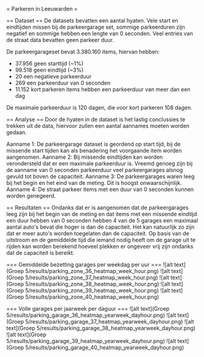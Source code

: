 
= Parkeren in Leeuwarden =

== Dataset ==
De datasets bevatten een aantal hyaten. Vele start en eindtijden missen bij de parkeergarage set, sommige parkeerduren zijn negatief en sommige hebben een lengte van 0 seconden. Veel entries van de straat data bevatten geen parkeer duur.

De parkeergarageset bevat 3.380.160 items, hiervan hebben:
 - 37.956 geen starttijd (~1%)
 - 99.518 geen eindtijd (~3%)
 - 20 een negatieve parkeerduur
 - 269 een parkeerduur van 0 seconden
 - 11.152 kort parkeren items hebben een parkeerduur van meer dan een dag

De maximale parkeerduur is 120 dagen, die voor kort parkeren 108 dagen.

== Analyse ==
Door de hyaten in de dataset is het lastig conclussies te trekken uit de data, hiervoor zullen een aantal aannames moeten worden gedaan.

Aanname 1: De parkeergarage dataset is geordend op start tijd, bij de missende start tijden kan als benadering het voorgaande item worden aangenomen.
Aanname 2: Bij missende eindtijden kan worden verondersteld dat er een maximale parkeerduur is. Vreemd genoeg zijn bij de aanname van 0 seconden parkeerduur veel parkeergarages alsnog gevuld tot boven de capaciteit.
Aanname 3: De parkeergarages waren leeg bij het begin en het eind van de meting. Dit is hoogst onwaarschijnlijk.
Aanname 4: De straat parkeer items met een duur van 0 seconden kunnen worden genegeerd.

== Resultaten ==
Ondanks dat er is aangenomen dat de parkeergarages leeg zijn bij het begin van de meting en dat items met een missende eindtijd een duur hebben van 0 seconden hebben 4 van de 5 garages een maximaal aantal auto's bevat die hoger is dan de capaciteit. Het kan natuurlijk zo zijn dat er meer auto's worden toegelaten dan de capaciteit. Op basis van de uitstroom en de gemiddelde tijd die iemand nodig heeft om de garage uit te rijden kan worden berekend hoeveel plekken er ongeveer vrij zijn ondanks dat de capaciteit is bereikt.

=== Gemiddelde bezetting garages per weekdag per uur ===
![alt text](Groep 5/results/parking_zone_36_heatmap_week_hour.png)
![alt text](Groep 5/results/parking_zone_37_heatmap_week_hour.png)
![alt text](Groep 5/results/parking_zone_38_heatmap_week_hour.png)
![alt text](Groep 5/results/parking_zone_39_heatmap_week_hour.png)
![alt text](Groep 5/results/parking_zone_40_heatmap_week_hour.png)

=== Volle garages per jaarweek per daguur ===
![alt text](Groep 5/results/parking_garage_36_heatmap_yearweek_dayhour.png)
![alt text](Groep 5/results/parking_garage_37_heatmap_yearweek_dayhour.png)
![alt text](Groep 5/results/parking_garage_38_heatmap_yearweek_dayhour.png)
![alt text](Groep 5/results/parking_garage_39_heatmap_yearweek_dayhour.png)
![alt text](Groep 5/results/parking_garage_40_heatmap_yearweek_dayhour.png)
